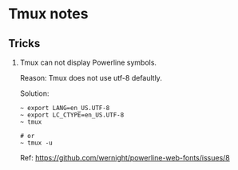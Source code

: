 # Tmux notes

## Tricks

1. Tmux can not display Powerline symbols.

   Reason: Tmux does not use utf-8 defaultly.

   Solution:

   ```shell
   ~ export LANG=en_US.UTF-8
   ~ export LC_CTYPE=en_US.UTF-8
   ~ tmux
   
   # or
   ~ tmux -u
   ```

   Ref: https://github.com/wernight/powerline-web-fonts/issues/8
